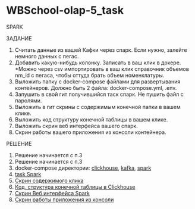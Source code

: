 # WBSchool-olap-5_task
SPARK

ЗАДАНИЕ

1. Считать данные из вашей Кафки через спарк. Если нужно, залейте немного данных с пегас.
2. Добавить какую-нибудь колонку. Записать в ваш клик в докере.
*Можно через csv импортировать в ваш клик справочник объемов nm_id с пегаса, чтобы оттуда брать объем номенклатуры.
3. Выложить папку с docker-compose файлами для развертывания контейнеров. Должно быть 2 файла: docker-compose.yml, .env.
4. Запушить в свой гит получившийся таск спарк. Не пушить файл с паролями.
5. Выложить в гит скрины с содержимым конечной папки в вашем клике. 
6. Выложить код структуру конечной таблицы в вашем клике.
7. Выложить скрин веб интерфейса вашего спарк.
8. Скрин работы вашего приложения из консоли контейнера.

РЕШЕНИЕ
1. Решение начинается с п.3
2. Решение начинается с п.3
3. docker-compose директории: [clickhouse](https://github.com/AntonStart/WBSchool-olap-5_task/blob/main/docker/docker_clickhouse/docker-compose.yml), [kafka](https://github.com/AntonStart/WBSchool-olap-5_task/blob/main/docker/docker_kafka/docker-compose.yml), [spark](https://github.com/AntonStart/WBSchool-olap-5_task/tree/main/docker/docker_spark)
4. [task Spark](https://github.com/AntonStart/WBSchool-olap-5_task/blob/main/spark_worker/tareload_edu/spark_pipeline.py)
5. [Скрин содержимого клика](https://github.com/AntonStart/WBSchool-olap-5_task/blob/main/%D0%A1%D0%BD%D0%B8%D0%BC%D0%BE%D0%BA%20%D1%8D%D0%BA%D1%80%D0%B0%D0%BD%D0%B0%202024-07-18%20142109.png)
6. [Код, структура конечной таблицы в Clickhouse](https://github.com/AntonStart/WBSchool-olap-5_task/blob/main/DDL.sql)
7. [Скрин Веб интерфейса Spark](https://github.com/AntonStart/WBSchool-olap-5_task/blob/main/%D0%A1%D0%BD%D0%B8%D0%BC%D0%BE%D0%BA%20%D1%8D%D0%BA%D1%80%D0%B0%D0%BD%D0%B0%202024-07-18%20142645.png)
8. [Скрин работы приложения из консоли](https://github.com/AntonStart/WBSchool-olap-5_task/blob/main/%D0%A1%D0%BD%D0%B8%D0%BC%D0%BE%D0%BA%20%D1%8D%D0%BA%D1%80%D0%B0%D0%BD%D0%B0%202024-07-18%20142548.png)
